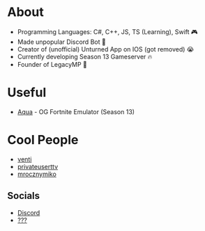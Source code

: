 
# About

- Programming Languages: C#, C++, JS, TS (Learning), Swift 🎮
- Made unpopular Discord Bot 🤖
- Creator of (unofficial) Unturned App on IOS (got removed) 😭
- Currently developing Season 13 Gameserver 🔥
- Founder of LegacyMP 👑

# Useful

- [Aqua](https://discord.gg/henchman) - OG Fortnite Emulator (Season 13)

# Cool People

- [venti](https://discord.com/users/1269310184451211264)
- [privateuserttv](https://discord.com/users/917699408374677504)
- [mrocznymiko](https://discord.com/users/566245007661596672)

## Socials 

- [Discord](https://discord.com/users/1211351621951299658)
- [???](https://e-z.bio/onlyfans)
